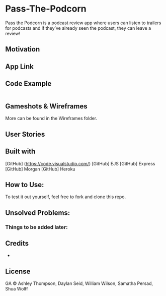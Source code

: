 # Pass-The-Podcorn
Pass the Podcorn is a podcast review app where users can listen to trailers for podcasts and if they’ve already seen the podcast, they can leave a review! 


## Motivation




## App Link




## Code Example
```javascript


```



## Gameshots & Wireframes



More can be found in the Wireframes folder.


## User Stories


## Built with

[GitHub] (https://code.visualstudio.com/)
[GitHub] EJS
[GitHub] Express
[GitHub] Morgan
[GitHub] Heroku




## How to Use:
To test it out yourself, feel free to fork and clone this repo.

## Unsolved Problems:



### Things to be added later:



## Credits

* 


## License

GA © Ashley Thompson, Daylan Seid, William Wilson, Samatha Persad, Shua Wolff